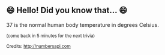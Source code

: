 ## :smile: Hello! Did you know that... :smile:
37 is the normal human body temperature in degrees Celsius.

<sup>(come back in 5 minutes for the next trivia)</sup>


<sup>Credits: http://numbersapi.com</sup>

